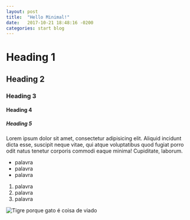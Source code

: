 ```yaml
---
layout: post
title:  "Hello Minimal!"
date:   2017-10-21 18:48:16 -0200
categories: start blog
---
```


# Heading 1
## Heading 2
### Heading 3
#### Heading 4
##### Heading 5

Lorem ipsum dolor sit amet, consectetur adipisicing elit. Aliquid incidunt dicta esse, suscipit neque vitae, qui atque voluptatibus quod fugiat porro odit natus tenetur corporis commodi eaque minima! Cupiditate, laborum.

- palavra
- palavra
- palavra

1. palavra
1. palavra
1. palavra

![Tigre porque gato é coisa de viado](http://hdimages.org/wp-content/uploads/2016/11/tiger-images-HD1.jpg)